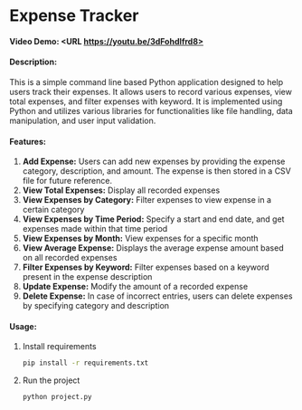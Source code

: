 # Expense Tracker
#### Video Demo:  <URL https://youtu.be/3dFohdIfrd8>
#### Description:
This is a simple command line based Python application designed to help users track their expenses. It allows users to record various expenses, view total expenses, and filter expenses with keyword. It is implemented using Python and utilizes various libraries for functionalities like file handling, data manipulation, and user input validation.


#### Features:
1. **Add Expense:** Users can add new expenses by providing the expense category, description, and amount. The expense is then stored in a CSV file  for future reference.
1. **View Total Expenses:** Display all recorded expenses
1. **View Expenses by Category:** Filter expenses to view expense in a certain category
1. **View Expenses by Time Period:** Specify a start and end date, and get expenses made within that time period
1. **View Expenses by Month:** View expenses for a specific month
1. **View Average Expense:** Displays the average expense amount based on all recorded expenses
1. **Filter Expenses by Keyword:** Filter expenses based on a keyword present in the expense description
1. **Update Expense:** Modify the amount of a recorded expense
1. **Delete Expense:** In case of incorrect entries, users can delete expenses by specifying category and description


#### Usage:
1. Install requirements

    ```bash
    pip install -r requirements.txt
    ```

2. Run the project

    ```bash
    python project.py
    ```

